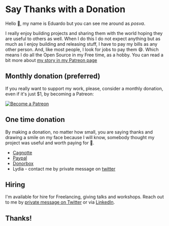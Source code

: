 # Say Thanks with a Donation

Hello 👋, my name is Eduardo but you can see me around as _posva_.

I really enjoy building projects and sharing them with the world hoping they are useful to others as well. When I do this I do not expect anything but as much as I enjoy building and releasing stuff, I have to pay my bills as any other person. And, like most people, I look for jobs to pay them 😄. Which means I do all the Open Source in my Free time, as a hobby.
You can read a bit more about [my story in my Patreon page](https://www.patreon.com/posva)

## Monthly donation (preferred)

If you really want to support my work, please, consider a monthly donation, even if it's just $1, by becoming a Patreon:

<p>
  <a href="https://www.patreon.com/posva" target="_blank" title="Patreon">
    <img src="https://c5.patreon.com/external/logo/become_a_patron_button.png" alt="Become a Patreon">
  </a>
</p>

## One time donation

By making a donation, no matter how small, you are saying thanks and drawing a smile on my face because I will know, somebody thought my project was useful and worth paying for 🤩.

- [Cagnotte](https://cagnotte.me/posva)
- [Paypal](https://www.paypal.me/posva)
- [Donorbox](https://donorbox.org/posva)
- Lydia - contact me by private message on [twitter](https://twitter.com/posva)

## Hiring

I'm available for hire for Freelancing, giving talks and workshops. Reach out to me by [private message on Twitter](https://twitter.com/posva) or via [LinkedIn](https://www.linkedin.com/in/edsanmartin).

## Thanks!
